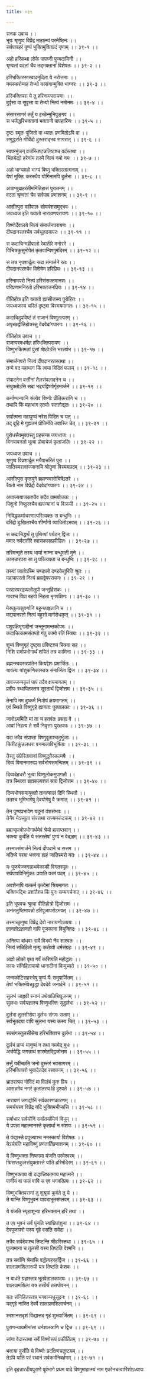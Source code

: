 ```yaml
---
title: ०३९

---
```

सनक उवाच ।।  
भूयः श्रृणुष्व विप्रेंद्र माहात्म्यं परमेष्टिनः ।।  
सर्वपापहरं पुण्यं भुक्तिमुक्तिप्रदं नृणाम् ।। ३९-१ ।।  
  
अहो हरिकथा लोके पापघ्नी पुण्यदायिनी ।।  
श्रृण्वतां वदतां चैव तद्भक्तानां विशेषतः ।। ३९-२ ।।  
  
हरिभक्तिरसास्वादमुदिता ये नरोत्तमाः ।।  
नमस्करोम्यहं तेभ्यो यत्संगान्मुक्ति भाग्नरः ।। ३९-३ ।।  
  
हरिभक्तिपरा ये तु हरिनामपरायणाः ।।  
दुर्वृत्ता वा सुवृत्ता वा तेभ्यो नित्यं नमोनमः ।। ३९-४ ।।  
  
संसारसागरं तर्तुं य इच्छेन्मुनिपुङ्गव ।।  
स भजेद्धरिभक्तानां भक्तान्वै पापहारिणः ।। ३९-५ ।।  
  
दृष्टः स्मृतः पूजितो वा ध्यातः प्रणमितोऽपि वा ।।  
समुद्धरति गोविंदो दुस्तराद्भव सागरात् ।। ३९-६ ।।  
  
स्वपन्भुंजन् व्रजंस्तिष्टन्नतिष्टश्च वदंस्तथा ।।  
चिंतयेद्यो हरेर्नाम तस्मै नित्यं नमो नमः ।। ३९-७ ।।  
  
अहो भाग्यमहो भाग्यं विष्णु भक्तिरतात्मनाम् ।।  
येषां मुक्तिः करस्थैव योगिनामपि दुर्लभा ।। ३९-८ ।।  
  
अत्राप्युदाहरंतीममितिहासं पुरातनम् ।।  
वदतां श्रृण्वतां चैव सर्वपाप प्रणाशनम् ।। ३९-९ ।।  
  
आसीत्पुरा महीपालः सोमवंशसमुद्भवः ।।  
जयध्वज इति ख्यातो नारायणपरायणः ।। ३९-१० ।।  
  
विष्णोर्देवालये नित्यं संमार्जनपरायणः ।।  
दीपदानरतश्चैव सर्वभूतदयापरः ।। ३९-११ ।।  
  
स कदाचिन्महीपालो रेवातीरे मनोरमे ।।  
विचित्रकुसुमोपेतं कृतवान्विष्णुमंदिरम् ।। ३९-१२ ।।  
  
स तत्र नृपशार्दूलः सदा संमार्जने रतः ।।  
दीपदानपरश्चैव विशेषेण हरिप्रियः ।। ३९-१३ ।।  
  
हरिनामपरो नित्यं हरिसंसक्तमानसः ।।  
परिप्रणामनिरतो हरिभक्तजनप्रियः ।। ३९-१४ ।।  
  
वीतिहोत्र इति ख्यातो ह्यासीत्तस्य पुरोहितः ।।  
जयध्वजस्य चरितं दृष्ट्वा विस्मयमागतः ।। ३९-१५ ।।  
  
कदाचिदुपविष्टं तं राजानं विष्णुतत्परम् ।।  
अपृच्छद्वीतिहोत्रस्तु वेदवेदांगपारगः ।। ३९-१६ ।।  
  
वीतिहोत्र उवाच ।।  
राजन्परमधर्मज्ञ हरिभक्तिपरायण ।।  
विष्णुभक्तिमतां पुंसां श्रेष्ठोऽसि भरतर्षभ ।। ३९-१७ ।।  
  
संमार्जनपरो नित्यं दीपदानरतस्तथा ।।  
तन्मे वद महाभाग किं त्वया विदितं फलम् ।। ३९-१८ ।।  
  
संपादनेन वर्त्तीनां तैलसंपलादनेन च ।।  
संयुक्तोऽसि सदा भद्रयद्विष्णोर्गृहमार्जने ।। ३९-१९ ।।  
  
कर्माण्यन्यानि संत्येव विष्णोः प्रीतिकराणि च ।।  
तथापि किं महाभाग एतयोः सततोद्यतः ।। ३९-२० ।।  
  
सर्वात्मना महापुण्यं नरेश विदित च यत् ।।  
तद् ब्रूहि मे गुह्यतमं प्रीतिर्मयि तवास्ति चेत् ।। ३९-२१ ।।  
  
पुरोधसैवमुक्तस्तु प्रहसन्स जयध्वजः ।।  
विनयावनतो भूत्वा प्रोवाचेजं कृतांजलिः ।। ३९-२२ ।।  
  
जयध्वज उवाच ।।  
श्रृणुष्व विप्रशार्दूल मयैवाचरितं पुरा ।।  
जातिस्मरत्वाज्जानामि श्रोतॄणां विस्मयप्रदम् ।। ३९-२३ ।।  
  
आसीत्पुरा कृतयुगे ब्रह्मन्स्वारोचिषेंऽतरे ।।  
रैवतो नाम विप्रेंद्रो वेदवेदांगपारगः ।। ३९-२४ ।।  
  
अयाज्ययाजकश्चैव सदैव ग्रामयोजकः ।।  
पिशुनो निष्ठुरश्चैव ह्यपण्यानां च विक्रयी ।। ३९-२५ ।।  
  
निषिद्धकर्माचरणात्परित्यक्तः स बन्धुभिः ।।  
दरिद्रो दुःखितश्चैव शीर्णांगो व्याधितोऽभवत् ।। ३९-२६ ।।  
  
स कदाचिद्धर्थं तु पृथिव्यां पर्यटन् द्विजः ।।  
ममार नर्मदातीरे श्वासकासप्रपीडितः ।। ३९-२७ ।।  
  
तस्मिन्मृते तस्य भार्या नाम्ना बन्धुमती मुने ।।  
कामचारपरा सा तु परित्यक्ता च बन्धुभिः ।। ३९-२८ ।।  
  
तस्यां जातोऽस्मि चण्डालो दण्डकेतुरिति श्रुतः ।।  
महापापरतो नित्यं ब्रह्मद्वेषपरायणः ।। ३९-२९ ।।  
  
परदारपरद्रव्यलोलुपो जन्तुहिंसकः ।।  
गावश्च विप्रा बहवो निहता मृगपक्षिणः ।। ३९-३० ।।  
  
मेरुतुल्यसुवर्णानि बहून्यपहृतानि च ।।  
मद्यपानरतो नित्यं बहुशो मार्गरोधकृत् ।। ३९-३१ ।।  
  
पशुपक्षिमृगादीनां जन्तूनामन्तकोपमः ।।  
कदाचित्कामसंतप्तो गंतु कामो रतिं स्त्रियः ।। ३९-३२ ।।  
  
शून्यं विष्णुगृहं दृष्ट्वा प्रविष्टश्च स्त्रिया सह ।।  
निशि रामोपभोगार्थं शयितं तत्र कामिना ।। ३९-३३ ।।  
  
ब्रह्मन्स्ववस्त्रप्रांतेन कियद्देशः प्रमार्जितः ।।  
यावंत्यः पांशुकणिकास्तत्र संमार्जिता द्विज ।। ३९-३४ ।।  
  
तावज्जन्मकृतं पापं तदैव क्षयमागतम् ।।  
प्रदीपः स्थापितस्तत्र सुरतार्थं द्विजोत्तम ।। ३९-३५ ।।  
  
तेनापि मम दुष्कर्म निःशेषं क्षयमागतम् ।।  
एवं स्थिते विष्णुगृहे ह्यागताः पुरपालकाः ।। ३९-३६ ।।  
  
जारोऽयमिति मां तां च हतवंतः प्रसह्य वै ।।  
आवां निहत्य ते सर्वे निवृत्ताः पुरक्षकाः ।। ३९-३७ ।।  
  
यदा तदैव संप्राप्ता विष्णुदूताश्चतुर्भुजाः ।।  
किरीटकुंडलधरा वनमालाविभूषिताः ।। ३९-३८ ।।  
  
तैस्तु संप्रेरितावावां विष्णुदूतैरकल्मषैः ।।  
दिव्यं विमानमारुह्य सर्वभोगसमन्वितम् ।। ३९-३९ ।।  
  
दिव्यदेहधरौ भूत्वा विष्णुलोकमुपागतौ ।।  
तत्र स्थित्वा ब्रह्मकल्पशतं साग्रं द्विजोत्तम ।। ३९-४० ।।  
  
दिव्यभोगसमायुक्तौ तावत्कालं दिवि स्थितौ ।।  
ततश्च भूमिभागेषु देवयोगेषु वै क्रमात् ।। ३९-४१ ।।  
  
तेन पुण्यप्रभावेण यदूनां वंशसंभवः ।।  
तेनैव मेऽच्युता संपत्तथा राज्यमकंटकम् ।। ३९-४२ ।।  
  
ब्रह्यन्कृत्वोपभोगार्थमेवं श्रेयो ह्यवाप्तवान् ।।  
भक्त्या कुर्वंति ये संतस्तेषां पुण्यं न वेद्यहम् ।। ३९-४३ ।।  
  
तस्मात्संमार्जने नित्यं दीपदाने च सत्तम ।।  
यतिष्ये परया भक्त्या ह्यहं जातिस्मरो यतः ।। ३९-४४ ।।  
  
यः पूजयेज्जगन्नाथमेकाकी विगतस्पृहः ।।  
सर्वपापविनिर्मुक्तः प्रयाति परमं पदम् ।। ३९-४५ ।।  
  
अवशेनापि यत्कर्म कृत्वेमां श्रियमागतः ।।  
भक्तिभद्भिः प्रशांतैश्च किं पुनः सम्यगर्चनात् ।। ३९-४६ ।।  
  
इति भूपवचः श्रुत्वा वीतिहोत्रो द्विजोत्तमः ।।  
अनंततुष्टिमापन्नो हरिपूजापरोऽभवत् ।। ३९-४७ ।।  
  
तस्माच्छृणुष्व विप्रेंद्र देवो नारायणोऽव्ययः ।।  
ज्ञानतोऽज्ञानतो वापि पूजकानां विमुक्तिदः ।। ३९-४८ ।।  
  
अनित्या बांधवाः सर्वे विभवो नैव शाश्वतः ।।  
नित्यं सन्निहितो मृत्युः कर्तव्यो धर्मसंग्रहः ।। ३९-४९ ।।  
  
अज्ञो लोको वृथा गर्वं करिष्यति महोद्धतः ।।  
कायः संनिहितापायो धानादीनां किमुच्यते ।। ३९-५० ।।  
  
जन्मकोटिसहस्त्रेषु पुण्यं यैः समुपार्जितम् ।।  
तेषां भक्तिर्भवेच्छुद्धा देवदेवे जनार्दने ।। ३९-५१ ।।  
  
सुलभं जाह्नवी स्नानं तथेवातिथिपूजनम् ।।  
सुलभाः सर्वयज्ञाश्च विष्णुभक्तिः सुदुर्लभा ।। ३९-५२ ।।  
  
दुर्लभा तुलसीसेवा दुर्लभः संगमः सताम् ।।  
सर्वभूतदया वापि सुलभा यस्य कस्य चित् ।। ३९-५३ ।।  
  
सत्संगस्तुलसीसेबा हरिभक्तिश्च दुर्लभा ।। ३९-५४ ।।  
  
दुर्लभं प्राप्यं मानुष्यं न तथा गमयेद् बुधः ।।  
अर्चयेद्धि जगन्नाथं सारमेतद्द्विजोत्तम ।। ३९-५५ ।।  
  
तर्त्तुं यदीच्छति जनो दुस्तरं भवसागरम् ।।  
हरिभक्तिपरो भूयादेतदेव रसायनम् ।। ३९-५६ ।।  
  
भ्रातराश्रय गोविंदं मा विलंबं कुरु प्रिय ।।  
आसन्नमेव नगरं कृतांतस्य हि दृश्यते ।। ३९-५७ ।।  
  
नारायणं जगद्योनिं सर्वकारणकारणम् ।।  
समर्चयस्व विप्रेंद्र यदि भुक्तिमभीप्ससि ।। ३९-५८ ।।  
  
सर्वाधार सर्वयोनिं सर्वांतर्यामिणं विभुम् ।।  
ये प्रपन्ना महात्मानस्ते कृतार्था न संशयः ।। ३९-५९ ।।  
  
ते वंद्यास्ते प्रपूज्याश्च नमस्कार्या विशेषतः ।।  
येऽर्चयंति महाविष्णुं प्रणतार्तिप्रणाशनम् ।। ३९-६० ।।  
  
ये विष्णुभक्ता निष्कामा यंजति परमेश्वरम् ।।  
त्रिःसप्तकुलसंयुक्तास्ते यांति हरिमंदिरम् ।। ३९-६१ ।।  
  
विष्णुभक्ताय यो दद्यान्निष्कामाय महात्मने ।।  
पानीयं वा फलं वापि स एव भगवत्प्रियः ।। ३९-६२ ।।  
  
विष्णुभक्तिपराणां तु शुश्रूषां कुर्वते तु ये ।।  
ते यान्ति विष्णुभुवनं यावदाभूतसंप्लवम् ।। ३९-६३ ।।  
  
ये यंजति स्पृहाशून्या हरिभक्तान् हरिं तथा ।।  
  
त एव भुवनं सर्वं पुंनति स्वांघ्रिपांशुना ।। ३९-६४ ।।  
देवपूजापरो यस्य गृहे वसति सर्वदा ।।  
  
तत्रैव सर्वदेवाश्च तिष्टन्ति श्रीहरिस्तथा ।। ३९-६५ ।।  
पूज्यमाना च तुलसी यस्य तिष्टति वेश्मनि ।।  
  
तत्र सर्वाणि श्रेयांसि वर्द्धत्यहरहर्द्विज ।। ३९-६६ ।।  
शालग्रामशिलारूपी यत्र तिष्टति केशवः ।।  
  
न बाधंते ग्रहास्तत्र भूतवेतालकादयः ।। ३९-६७ ।।  
शालग्रामशिला यत्र तत्तीर्थं तत्तपोवनम् ।।  
  
यतः संनिहितस्तत्र भगवान्मधुसूदनः ।। ३९-६८ ।।  
यद्गृहे नास्ति देवर्षे शालग्रामशिलार्चनम् ।।  
  
श्मशानसदृशं विद्यात्तद गृहं शुभवार्जितम् ।। ३९-६९ ।।  
  
पुराणन्यायमीमांसा धर्मशास्त्राणि च द्विज ।। ३९-६९ ।।  
  
सांगा वेदास्तथा सर्वे विष्णोरूपं प्रकीर्तितम् ।। ३९-७० ।।  
  
भक्त्या कुर्वंति ये विष्णोः प्रदक्षिणचतुष्टयम् ।।  
तेऽपि यांति परं स्थानं सर्वकर्मनिबर्हणम् ।। ३९-७१ ।।  
  
इति बृहन्नारदीयपुराणे पूर्वभागे प्रथम पादे विष्णुमाहात्म्यं नाम एकोनचत्वारिंशोऽध्यायः